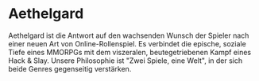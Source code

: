 # Aethelgard
Aethelgard ist die Antwort auf den wachsenden Wunsch der Spieler nach einer neuen Art von Online-Rollenspiel. Es verbindet die epische, soziale Tiefe eines MMORPGs mit dem viszeralen, beutegetriebenen Kampf eines Hack &amp; Slay. Unsere Philosophie ist "Zwei Spiele, eine Welt", in der sich beide Genres gegenseitig verstärken.
